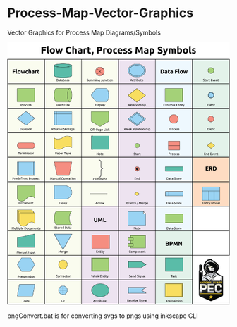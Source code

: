 # Process-Map-Vector-Graphics
Vector Graphics for Process Map Diagrams/Symbols

![Poster](Process-Map-Symbols.png?raw=true "Process Map Symbols Poster")

pngConvert.bat is for converting svgs to pngs using inkscape CLI
